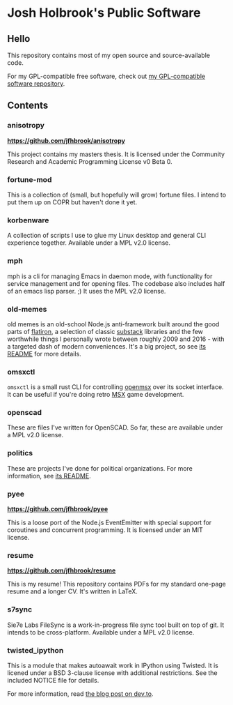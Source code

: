 # Josh Holbrook's Public Software

## Hello

This repository contains most of my open source and source-available code.

For my GPL-compatible free software, check out [my GPL-compatible software repository](https://github.com/jfhbrook/public-gpl).

## Contents

### anisotropy

**<https://github.com/jfhbrook/anisotropy>**

This project contains my masters thesis. It is licensed under the Community
Research and Academic Programming License v0 Beta 0.

### fortune-mod

This is a collection of (small, but hopefully will grow) fortune files. I
intend to put them up on COPR but haven't done it yet.

### korbenware
A collection of scripts I use to glue my Linux desktop and general CLI experience
together. Available under a MPL v2.0 license.

### mph

mph is a cli for managing Emacs in daemon mode, with functionality for service
management and for opening files. The codebase also includes half of an emacs
lisp parser. ;) It uses the MPL v2.0 license.

### old-memes

old memes is an old-school Node.js anti-framework built around the good parts
of [flatiron](https://github.com/flatiron), a selection of classic [substack](https://github.com/substack) libraries and the few worthwhile
things I personally wrote between roughly 2009 and 2016 - with a targeted
dash of modern conveniences. It's a big project, so see [its README](./old-memes/README.md) for more
details.

### omsxctl

`omsxctl` is a small rust CLI for controlling [openmsx](https://openmsx.org/) over its socket interface.
It can be useful if you're doing retro [MSX](https://en.wikipedia.org/wiki/MSX) game development.

### openscad

These are files I've written for OpenSCAD. So far, these are available under a
MPL v2.0 license.

### politics

These are projects I've done for political organizations. For more information,
see [its README](./politics/README.md).

### pyee

**<https://github.com/jfhbrook/pyee>**

This is a loose port of the Node.js EventEmitter with special support for
coroutines and concurrent programming. It is licensed under an MIT license.

### resume

**<https://github.com/jfhbrook/resume>**

This is my resume! This repository contains PDFs for my standard one-page resume
and a longer CV. It's written in LaTeX.

### s7sync

Sie7e Labs FileSync is a work-in-progress file sync tool built on top of git.
It intends to be cross-platform. Available under a MPL v2.0 license.

### twisted_ipython

This is a module that makes autoawait work in IPython using Twisted. It is
licened under a BSD 3-clause license with additional restrictions. See
the included NOTICE file for details.

For more information, read [the blog post on dev.to](https://dev.to/jfhbrook/twistedipython-autoawait-in-jupyter-notebooks-with-twisted-lee).
